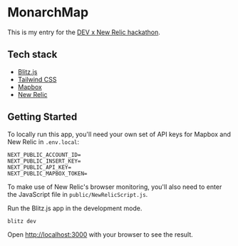 # MonarchMap

This is my entry for the [DEV x New Relic hackathon](https://www.therelicans.com/therelicans/combat-climate-change-and-earn-prizes-with-hack-the-planet-4g5).

## Tech stack

- [Blitz.js](https://blitzjs.com/)
- [Tailwind CSS](https://tailwindcss.com/)
- [Mapbox](https://www.mapbox.com/)
- [New Relic](newrelic.com)

## Getting Started

To locally run this app, you'll need your own set of API keys for Mapbox and New Relic in `.env.local`:

```
NEXT_PUBLIC_ACCOUNT_ID=
NEXT_PUBLIC_INSERT_KEY=
NEXT_PUBLIC_API_KEY=
NEXT_PUBLIC_MAPBOX_TOKEN=
```

To make use of New Relic's browser monitoring, you'll also need to enter the JavaScript file in `public/NewRelicScript.js`.

Run the Blitz.js app in the development mode.

```
blitz dev
```

Open [http://localhost:3000](http://localhost:3000) with your browser to see the result.
